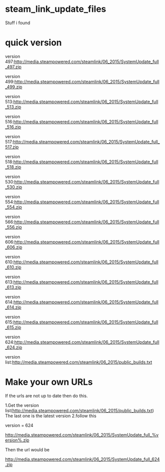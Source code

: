 # steam_link_update_files
Stuff i found

# quick version

version 497:http://media.steampowered.com/steamlink/06_2015/SystemUpdate_full_497.zip

version 499:http://media.steampowered.com/steamlink/06_2015/SystemUpdate_full_499.zip

version 513:http://media.steampowered.com/steamlink/06_2015/SystemUpdate_full_513.zip

version 516:http://media.steampowered.com/steamlink/06_2015/SystemUpdate_full_516.zip

version 517:http://media.steampowered.com/steamlink/06_2015/SystemUpdate_full_517.zip

version 518:http://media.steampowered.com/steamlink/06_2015/SystemUpdate_full_518.zip

version 530:http://media.steampowered.com/steamlink/06_2015/SystemUpdate_full_530.zip

version 554:http://media.steampowered.com/steamlink/06_2015/SystemUpdate_full_554.zip
 
version 566:http://media.steampowered.com/steamlink/06_2015/SystemUpdate_full_556.zip

version 606:http://media.steampowered.com/steamlink/06_2015/SystemUpdate_full_606.zip

version 610:http://media.steampowered.com/steamlink/06_2015/SystemUpdate_full_610.zip

version 613:http://media.steampowered.com/steamlink/06_2015/SystemUpdate_full_613.zip

version 614:http://media.steampowered.com/steamlink/06_2015/SystemUpdate_full_614.zip

version 615:http://media.steampowered.com/steamlink/06_2015/SystemUpdate_full_615.zip

version 624:http://media.steampowered.com/steamlink/06_2015/SystemUpdate_full_624.zip

version list:http://media.steampowered.com/steamlink/06_2015/public_builds.txt

# Make your own URLs

If the urls are not up to date then do this.

1.Get the version list(http://media.steampowered.com/steamlink/06_2015/public_builds.txt)
The last one is the latest version
2.follow this

version = 624

http://media.steampowered.com/steamlink/06_2015/SystemUpdate_full_%version%.zip

Then the url would be 

http://media.steampowered.com/steamlink/06_2015/SystemUpdate_full_624.zip
